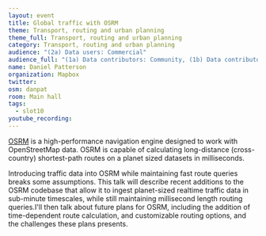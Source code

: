 ```yaml
---
layout: event
title: Global traffic with OSRM
theme: Transport, routing and urban planning
theme_full: Transport, routing and urban planning
category: Transport, routing and urban planning
audience: "(2a) Data users: Commercial"
audience_full: "(1a) Data contributors: Community, (1b) Data contributors: Public administration (open data, data feedback...), (1c) Data contributors: Companies (data feedback, driven by need of data...), (2a) Data users: Commercial, (2b) Data users: Non-profit and public service, (2c) Data users: Personal"
name: Daniel Patterson
organization: Mapbox
twitter: 
osm: danpat
room: Main hall
tags:
  - slot10
youtube_recording: 
---
```

[OSRM](www.project-osrm.org) is a high-performance navigation engine designed to work with OpenStreetMap data. OSRM is capable of calculating long-distance (cross-country) shortest-path routes on a planet sized datasets in milliseconds.

Introducing traffic data into OSRM while maintaining fast route queries breaks some assumptions. This talk will describe recent additions to the OSRM codebase that allow it to ingest planet-sized realtime traffic data in sub-minute timescales, while still maintaining millisecond length routing queries.I'll then talk about future plans for OSRM, including the addition of time-dependent route calculation, and customizable routing options, and the challenges these plans presents.

